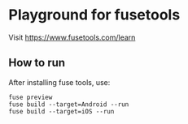 # Playground for fusetools

Visit https://www.fusetools.com/learn

## How to run

After installing fuse tools, use:

	fuse preview
	fuse build --target=Android --run
	fuse build --target=iOS --run
